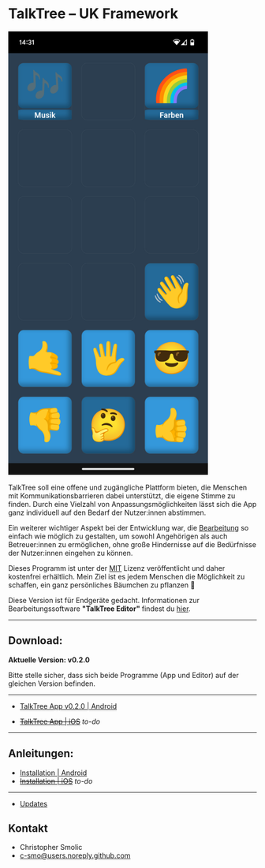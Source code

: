 # TalkTree – UK Framework

   <img src="./preview.png" alt="preview" width="405" height="900">

TalkTree soll eine offene und zugängliche Plattform bieten, die Menschen mit Kommunikationsbarrieren dabei unterstützt, die eigene Stimme zu finden. Durch eine Vielzahl von Anpassungsmöglichkeiten lässt sich die App ganz individuell auf den Bedarf der Nutzer:innen abstimmen.

Ein weiterer wichtiger Aspekt bei der Entwicklung war, die [Bearbeitung](https://github.com/c-smo/TalkTree-Edit/blob/main/TalkTree_Edit/Anleitungen/Erste_Schritte.md) so einfach wie möglich zu gestalten, um sowohl Angehörigen als auch Betreuer:innen zu ermöglichen, ohne große Hindernisse auf die Bedürfnisse der Nutzer:innen eingehen zu können.

Dieses Programm ist unter der [MIT](https://github.com/c-smo/TalkTree-App/blob/main/LICENSE.md) Lizenz veröffentlicht und daher kostenfrei erhältlich. Mein Ziel ist es jedem Menschen die Möglichkeit zu schaffen, ein ganz persönliches Bäumchen zu pflanzen 🌱

Diese Version ist für Endgeräte gedacht. Informationen zur Bearbeitungssoftware **"TalkTree Editor"** findest du [hier](https://github.com/c-smo/TalkTree-Edit).

---


## Download:
**Aktuelle Version: v0.2.0**

Bitte stelle sicher, dass sich beide Programme (App und Editor) auf der gleichen Version befinden. 

---

- [TalkTree App v0.2.0 | Android](https://github.com/c-smo/TalkTree-App/releases/download/v0.2.0/TalkTree-App_v0.2.0_android.apk)

- ~~[TalkTree App | iOS](URL)~~ _to-do_

---

## Anleitungen:
- [Installation | Android](https://github.com/c-smo/TalkTree-App/blob/main/TalkTree_App/Anleitungen/android.md)
- ~~[Installation | iOS](URL)~~ _to-do_

---

- [Updates](https://github.com/c-smo/TalkTree-App/blob/main/TalkTree_App/Anleitungen/updates.md)
## Kontakt

- Christopher Smolic
- c-smo@users.noreply.github.com
